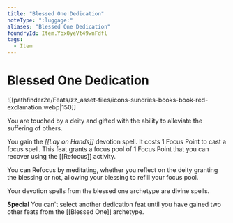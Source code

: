 ```yaml
---
title: "Blessed One Dedication"
noteType: ":luggage:"
aliases: "Blessed One Dedication"
foundryId: Item.YbxOyeVt49wnFdfl
tags:
  - Item
---
```


# Blessed One Dedication
![[pathfinder2e/Feats/zz_asset-files/icons-sundries-books-book-red-exclamation.webp|150]]

You are touched by a deity and gifted with the ability to alleviate the suffering of others.

You gain the _[[Lay on Hands]]_ devotion spell. It costs 1 Focus Point to cast a focus spell. This feat grants a focus pool of 1 Focus Point that you can recover using the [[Refocus]] activity.

You can Refocus by meditating, whether you reflect on the deity granting the blessing or not, allowing your blessing to refill your focus pool.

Your devotion spells from the blessed one archetype are divine spells.

**Special** You can't select another dedication feat until you have gained two other feats from the [[Blessed One]] archetype.

